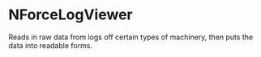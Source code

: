# NForceLogViewer
Reads in raw data from logs off certain types of machinery, then puts the data into readable forms.
